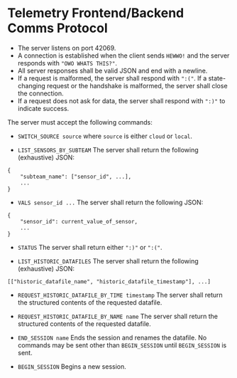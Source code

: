 # Telemetry Frontend/Backend Comms Protocol

- The server listens on port 42069.
- A connection is established when the client sends `HEWWO!` and the server responds with `"OWO WHATS THIS?"`.
- All server responses shall be valid JSON and end with a newline. 
- If a request is malformed, the server shall respond with `":("`. If a state-changing request or the handshake is malformed, the server shall close the connection.
- If a request does not ask for data, the server shall respond with `":)"` to indicate success.


The server must accept the following commands:

- `SWITCH_SOURCE source`
where `source` is either `cloud` or `local`.

- `LIST_SENSORS_BY_SUBTEAM` 
The server shall return the following (exhaustive) JSON:
```
{
    "subteam_name": ["sensor_id", ...],
    ...
}
```

- `VALS sensor_id ...`
The server shall return the following JSON:
```
{
    "sensor_id": current_value_of_sensor,
    ...
}
```

- `STATUS`
The server shall return either `":)"` or `":("`.

- `LIST_HISTORIC_DATAFILES`
The server shall return the following (exhaustive) JSON:
```
[["historic_datafile_name", "historic_datafile_timestamp"], ...]
```

- `REQUEST_HISTORIC_DATAFILE_BY_TIME timestamp`
The server shall return the structured contents of the requested datafile.

- `REQUEST_HISTORIC_DATAFILE_BY_NAME name`
The server shall return the structured contents of the requested datafile.

- `END_SESSION name`
Ends the session and renames the datafile. No commands may be sent other than `BEGIN_SESSION` until `BEGIN_SESSION` is sent.

- `BEGIN_SESSION`
Begins a new session.
